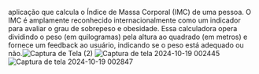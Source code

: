 aplicação que calcula o Índice de Massa Corporal (IMC) de uma pessoa. O IMC é amplamente reconhecido internacionalmente como um indicador para avaliar o grau de sobrepeso e obesidade. 
Essa calculadora opera dividindo o peso (em quilogramas) pela altura ao quadrado (em metros) e fornece um feedback ao usuário, indicando se o peso está adequado ou não.![Captura de Tela (2)](https://github.com/user-attachments/assets/7071cad9-46f6-4c91-882d-493005531e54)
![Captura de tela 2024-10-19 002445](https://github.com/user-attachments/assets/c80dd4fa-c1c9-4d56-b4e6-aea6004e1b25)
![Captura de tela 2024-10-19 002847](https://github.com/user-attachments/assets/8b9ec0d4-3dc0-4b4b-b44c-8b86596f2245)
